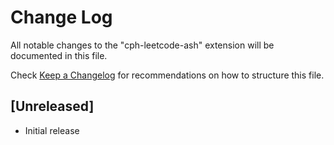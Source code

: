 # Change Log

All notable changes to the "cph-leetcode-ash" extension will be documented in this file.

Check [Keep a Changelog](http://keepachangelog.com/) for recommendations on how to structure this file.

## [Unreleased]

- Initial release